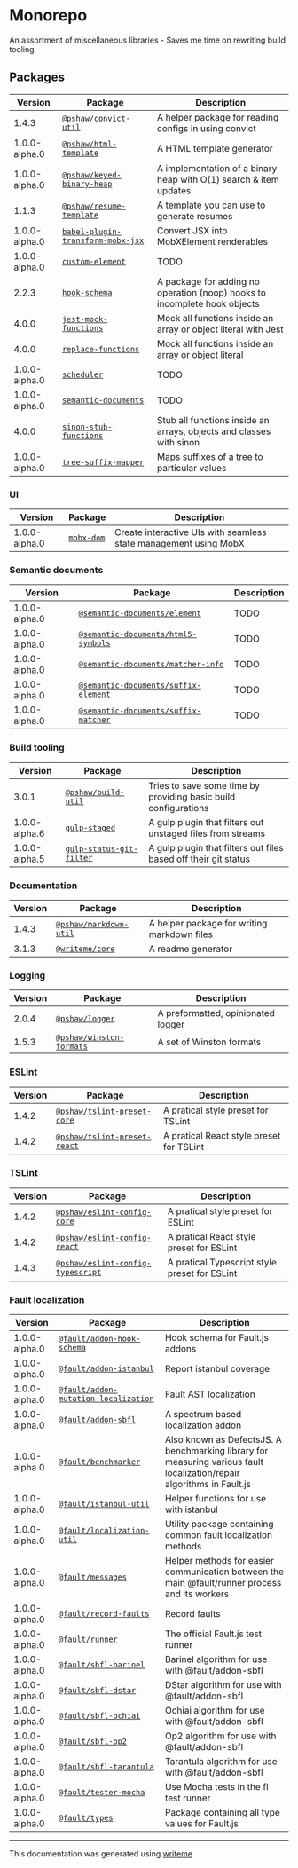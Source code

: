 # Monorepo

An assortment of miscellaneous libraries - Saves me time on rewriting build tooling

## Packages

Version | Package | Description
--- | --- | ---
1.4.3 | [`@pshaw/convict-util`](misc/convict-util/README.md) | A helper package for reading configs in using convict
1.0.0-alpha.0 | [`@pshaw/html-template`](misc/html-template/README.md) | A HTML template generator
1.0.0-alpha.0 | [`@pshaw/keyed-binary-heap`](misc/keyed-binary-heap/README.md) | A implementation of a binary heap with O(1) search & item updates
1.1.3 | [`@pshaw/resume-template`](misc/resume-template/README.md) | A template you can use to generate resumes
1.0.0-alpha.0 | [`babel-plugin-transform-mobx-jsx`](misc/babel-plugin-transform-mobx-jsx/README.md) | Convert JSX into MobXElement renderables
1.0.0-alpha.0 | [`custom-element`](misc/custom-element/README.md) | TODO
2.2.3 | [`hook-schema`](misc/hook-schema/README.md) | A package for adding no operation (noop) hooks to incomplete hook objects
4.0.0 | [`jest-mock-functions`](misc/jest-mock-functions/README.md) | Mock all functions inside an array or object literal with Jest
4.0.0 | [`replace-functions`](misc/replace-functions/README.md) | Mock all functions inside an array or object literal
1.0.0-alpha.0 | [`scheduler`](misc/scheduler/README.md) | TODO
1.0.0-alpha.0 | [`semantic-documents`](misc/semantic-documents/README.md) | TODO
4.0.0 | [`sinon-stub-functions`](misc/sinon-stub-functions/README.md) | Stub all functions inside an arrays, objects and classes with sinon
1.0.0-alpha.0 | [`tree-suffix-mapper`](misc/tree-suffix-mapper/README.md) | Maps suffixes of a tree to particular values

### UI
Version | Package | Description
--- | --- | ---
1.0.0-alpha.0 | [`mobx-dom`](misc/mobx-dom/README.md) | Create interactive UIs with seamless state management using MobX

### Semantic documents
Version | Package | Description
--- | --- | ---
1.0.0-alpha.0 | [`@semantic-documents/element`](semantic-documents/semantic-documents-element/README.md) | TODO
1.0.0-alpha.0 | [`@semantic-documents/html5-symbols`](semantic-documents/semantic-documents-html5-symbols/README.md) | TODO
1.0.0-alpha.0 | [`@semantic-documents/matcher-info`](semantic-documents/semantic-documents-matcher-info/README.md) | TODO
1.0.0-alpha.0 | [`@semantic-documents/suffix-element`](semantic-documents/semantic-documents-suffix-element/README.md) | TODO
1.0.0-alpha.0 | [`@semantic-documents/suffix-matcher`](semantic-documents/semantic-documents-suffix-matcher/README.md) | TODO

### Build tooling
Version | Package | Description
--- | --- | ---
3.0.1 | [`@pshaw/build-util`](build-packages/build-util/README.md) | Tries to save some time by providing basic build configurations
1.0.0-alpha.6 | [`gulp-staged`](build-packages/gulp-staged/README.md) | A gulp plugin that filters out unstaged files from streams
1.0.0-alpha.5 | [`gulp-status-git-filter`](build-packages/gulp-status-git-filter/README.md) | A gulp plugin that filters out files based off their git status

### Documentation
Version | Package | Description
--- | --- | ---
1.4.3 | [`@pshaw/markdown-util`](misc/markdown-util/README.md) | A helper package for writing markdown files
3.1.3 | [`@writeme/core`](misc/writeme-core/README.md) | A readme generator

### Logging
Version | Package | Description
--- | --- | ---
2.0.4 | [`@pshaw/logger`](misc/logger/README.md) | A preformatted, opinionated logger
1.5.3 | [`@pshaw/winston-formats`](build-packages/winston-formats/README.md) | A set of Winston formats

### ESLint
Version | Package | Description
--- | --- | ---
1.4.2 | [`@pshaw/tslint-preset-core`](build-packages/tslint-preset-core/README.md) | A pratical style preset for TSLint
1.4.2 | [`@pshaw/tslint-preset-react`](build-packages/tslint-preset-react/README.md) | A pratical React style preset for TSLint

### TSLint
Version | Package | Description
--- | --- | ---
1.4.2 | [`@pshaw/eslint-config-core`](build-packages/eslint-config-core/README.md) | A pratical style preset for ESLint
1.4.2 | [`@pshaw/eslint-config-react`](build-packages/eslint-config-react/README.md) | A pratical React style preset for ESLint
1.4.3 | [`@pshaw/eslint-config-typescript`](build-packages/eslint-config-typescript/README.md) | A pratical Typescript style preset for ESLint

### Fault localization
Version | Package | Description
--- | --- | ---
1.0.0-alpha.0 | [`@fault/addon-hook-schema`](faultjs/fault-addon-hook-schema/README.md) | Hook schema for Fault.js addons
1.0.0-alpha.0 | [`@fault/addon-istanbul`](faultjs/fault-addon-istanbul/README.md) | Report istanbul coverage
1.0.0-alpha.0 | [`@fault/addon-mutation-localization`](faultjs/fault-addon-mutation-localization/README.md) | Fault AST localization
1.0.0-alpha.0 | [`@fault/addon-sbfl`](faultjs/fault-addon-sbfl/README.md) | A spectrum based localization addon
1.0.0-alpha.0 | [`@fault/benchmarker`](faultjs/fault-benchmarker/README.md) | Also known as DefectsJS. A benchmarking library for measuring various fault localization/repair algorithms in Fault.js
1.0.0-alpha.0 | [`@fault/istanbul-util`](faultjs/fault-istanbul-util/README.md) | Helper functions for use with istanbul
1.0.0-alpha.0 | [`@fault/localization-util`](faultjs/fault-localization-util/README.md) | Utility package containing common fault localization methods
1.0.0-alpha.0 | [`@fault/messages`](faultjs/fault-messages/README.md) | Helper methods for easier communication between the main @fault/runner process and its workers
1.0.0-alpha.0 | [`@fault/record-faults`](faultjs/fault-record-faults/README.md) | Record faults
1.0.0-alpha.0 | [`@fault/runner`](faultjs/fault-runner/README.md) | The official Fault.js test runner
1.0.0-alpha.0 | [`@fault/sbfl-barinel`](faultjs/fault-sbfl-barinel/README.md) | Barinel algorithm for use with @fault/addon-sbfl
1.0.0-alpha.0 | [`@fault/sbfl-dstar`](faultjs/fault-sbfl-dstar/README.md) | DStar algorithm for use with @fault/addon-sbfl
1.0.0-alpha.0 | [`@fault/sbfl-ochiai`](faultjs/fault-sbfl-ochiai/README.md) | Ochiai algorithm for use with @fault/addon-sbfl
1.0.0-alpha.0 | [`@fault/sbfl-op2`](faultjs/fault-sbfl-op2/README.md) | Op2 algorithm for use with @fault/addon-sbfl
1.0.0-alpha.0 | [`@fault/sbfl-tarantula`](faultjs/fault-sbfl-tarantula/README.md) | Tarantula algorithm for use with @fault/addon-sbfl
1.0.0-alpha.0 | [`@fault/tester-mocha`](faultjs/fault-tester-mocha/README.md) | Use Mocha tests in the fl test runner
1.0.0-alpha.0 | [`@fault/types`](faultjs/fault-types/README.md) | Package containing all type values for Fault.js


---
This documentation was generated using [writeme](https://www.npmjs.com/package/@pshaw/writeme)
